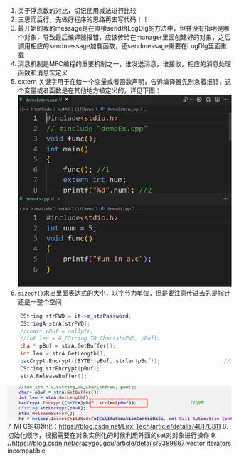 1. 关于浮点数的对比，切记使用减法进行比较
2. 三思而后行，先做好程序的思路再去写代码！！
3. 最开始的我的message是在直接send给LogDlg的方法中，但并没有指明是哪个对象，导致最后编译器报错，应该传给在manager里面创建好的对象，之后调用相应的sendmessage加载函数，还sendmessage需要在LogDlg里面重载
4. 消息机制是MFC编程的重要机制之一，谁发送消息，谁接收，相应的消息处理函数和消息宏定义
5. extern 关键字用于在给一个变量或者函数声明，告诉编译器先别急着报错，这个变量或者函数是在其他地方被定义的，详见下图：
![图 1](../Bin/image/2022-09-19-externDemo.png)  
6. ``sizeof()``求出里面表达式的大小，以字节为单位，但是要注意传进去的是指针还是一整个空间
```C++
    CString strPWD = it->m_strPassword;
    CStringA strA(strPWD);
    //char* pBuf = nullptr;
    //int len = G_CString_TO_Char(strPWD, pBuf);
    char* pBuf = strA.GetBuffer();
    int len = strA.GetLength();
    bacCrypt.Encrypt((BYTE*)pBuf, strlen(pBuf));					//加密
    CString strEncrypt(pBuf);
    strA.ReleaseBuffer();
```
![图 4](../Bin/image/2022-09-21-sizeof.png)  
7. MFC的初始化：https://blog.csdn.net/Lirx_Tech/article/details/48178811
8. 初始化顺序，根据需要在对象实例化的时候利用外面的set对对象进行操作
9. //https://blog.csdn.net/crazygougou/article/details/9389867 vector iterators incompatible